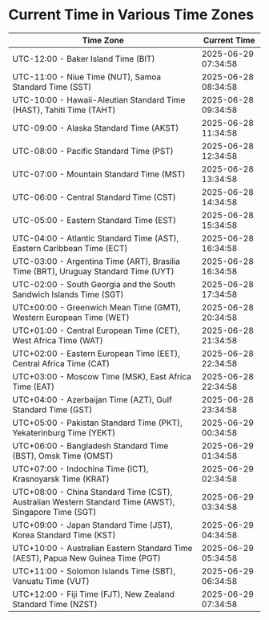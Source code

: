 # Current Time in Various Time Zones

| Time Zone | Current Time |
|-----------|--------------|
| UTC-12:00 - Baker Island Time (BIT) | 2025-06-29 07:34:58 |
| UTC-11:00 - Niue Time (NUT), Samoa Standard Time (SST) | 2025-06-28 08:34:58 |
| UTC-10:00 - Hawaii-Aleutian Standard Time (HAST), Tahiti Time (TAHT) | 2025-06-28 09:34:58 |
| UTC-09:00 - Alaska Standard Time (AKST) | 2025-06-28 11:34:58 |
| UTC-08:00 - Pacific Standard Time (PST) | 2025-06-28 12:34:58 |
| UTC-07:00 - Mountain Standard Time (MST) | 2025-06-28 13:34:58 |
| UTC-06:00 - Central Standard Time (CST) | 2025-06-28 14:34:58 |
| UTC-05:00 - Eastern Standard Time (EST) | 2025-06-28 15:34:58 |
| UTC-04:00 - Atlantic Standard Time (AST), Eastern Caribbean Time (ECT) | 2025-06-28 16:34:58 |
| UTC-03:00 - Argentina Time (ART), Brasília Time (BRT), Uruguay Standard Time (UYT) | 2025-06-28 16:34:58 |
| UTC-02:00 - South Georgia and the South Sandwich Islands Time (SGT) | 2025-06-28 17:34:58 |
| UTC±00:00 - Greenwich Mean Time (GMT), Western European Time (WET) | 2025-06-28 20:34:58 |
| UTC+01:00 - Central European Time (CET), West Africa Time (WAT) | 2025-06-28 21:34:58 |
| UTC+02:00 - Eastern European Time (EET), Central Africa Time (CAT) | 2025-06-28 22:34:58 |
| UTC+03:00 - Moscow Time (MSK), East Africa Time (EAT) | 2025-06-28 22:34:58 |
| UTC+04:00 - Azerbaijan Time (AZT), Gulf Standard Time (GST) | 2025-06-28 23:34:58 |
| UTC+05:00 - Pakistan Standard Time (PKT), Yekaterinburg Time (YEKT) | 2025-06-29 00:34:58 |
| UTC+06:00 - Bangladesh Standard Time (BST), Omsk Time (OMST) | 2025-06-29 01:34:58 |
| UTC+07:00 - Indochina Time (ICT), Krasnoyarsk Time (KRAT) | 2025-06-29 02:34:58 |
| UTC+08:00 - China Standard Time (CST), Australian Western Standard Time (AWST), Singapore Time (SGT) | 2025-06-29 03:34:58 |
| UTC+09:00 - Japan Standard Time (JST), Korea Standard Time (KST) | 2025-06-29 04:34:58 |
| UTC+10:00 - Australian Eastern Standard Time (AEST), Papua New Guinea Time (PGT) | 2025-06-29 05:34:58 |
| UTC+11:00 - Solomon Islands Time (SBT), Vanuatu Time (VUT) | 2025-06-29 06:34:58 |
| UTC+12:00 - Fiji Time (FJT), New Zealand Standard Time (NZST) | 2025-06-29 07:34:58 |
